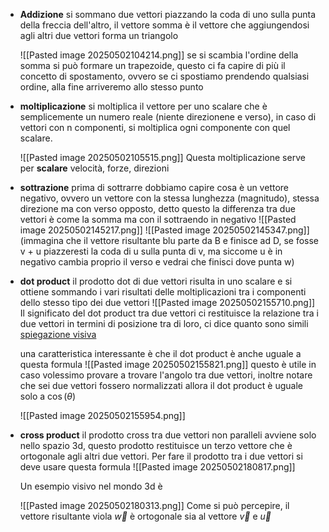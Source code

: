 - **Addizione**
	si sommano due vettori piazzando la coda di uno sulla punta della freccia dell'altro, il vettore somma è il vettore che aggiungendosi agli altri due vettori forma un triangolo
	
	![[Pasted image 20250502104214.png]]
	se si scambia l'ordine della somma si può formare un trapezoide, questo ci fa capire di più il concetto di spostamento, ovvero se ci spostiamo prendendo qualsiasi ordine, alla fine arriveremo allo stesso punto

- **moltiplicazione**
	si moltiplica il vettore per uno scalare che è semplicemente un numero reale  (niente direzionene e verso), in caso di vettori con n componenti, si moltiplica ogni componente con quel scalare.
	
	![[Pasted image 20250502105515.png]]
	Questa moltiplicazione serve per **scalare** velocità, forze, direzioni

- **sottrazione**
	prima di sottrarre dobbiamo capire cosa è un vettore negativo, ovvero un vettore con la stessa lunghezza (magnitudo), stessa direzione  ma con verso opposto, detto questo la differenza tra due vettori è come la somma ma con il sottraendo in negativo
	![[Pasted image 20250502145217.png]]
	![[Pasted image 20250502145347.png]]
	(immagina che il vettore risultante blu parte da B e finisce ad D, se fosse v + u piazzeresti la coda di u sulla punta di v, ma siccome u è in negativo cambia proprio il verso e vedrai che finisci dove punta w)

- **dot product**
	il prodotto dot di due vettori risulta in uno scalare e si ottiene sommando i vari risultati delle moltiplicazioni tra i componenti dello stesso tipo dei due vettori
	![[Pasted image 20250502155710.png]]
	Il significato del dot product tra due vettori ci restituisce la relazione tra i due vettori in termini di posizione tra di loro, ci dice quanto sono simili
	[spiegazione visiva](https://www.youtube.com/watch?v=2PrSUK1VrKA)

	una caratteristica interessante è che il dot product è anche uguale a questa formula
	![[Pasted image 20250502155821.png]]
	questo è utile in caso volessimo provare a trovare l'angolo tra due vettori, inoltre notare che sei due vettori fossero normalizzati allora il dot product è uguale solo a $\cos(\theta)$ 
	
	![[Pasted image 20250502155954.png]]
- **cross product**
	il prodotto cross tra due vettori non paralleli avviene solo nello spazio 3d, questo prodotto restituisce un terzo vettore che è ortogonale agli altri due vettori.
	Per fare il prodotto tra i due vettori si deve usare questa formula
	![[Pasted image 20250502180817.png]] 
	
	Un esempio visivo nel mondo 3d è
	
	![[Pasted image 20250502180313.png]]
	Come si può percepire, il vettore risultante viola $\vec{w}$ è ortogonale sia al vettore  $\vec{v}$ e $\vec{u}$
	